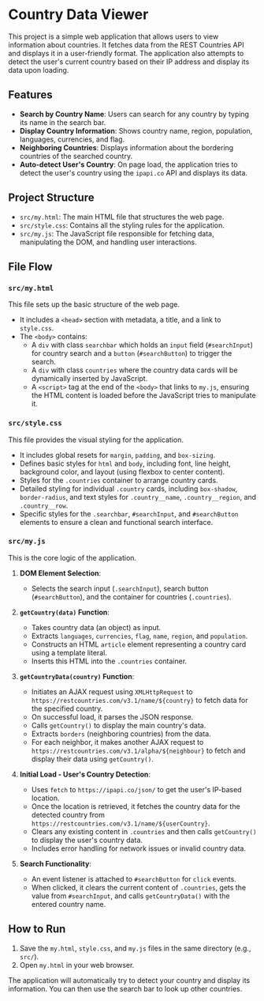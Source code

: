# Country Data Viewer

This project is a simple web application that allows users to view information about countries. It fetches data from the REST Countries API and displays it in a user-friendly format. The application also attempts to detect the user's current country based on their IP address and display its data upon loading.

## Features

- **Search by Country Name**: Users can search for any country by typing its name in the search bar.
- **Display Country Information**: Shows country name, region, population, languages, currencies, and flag.
- **Neighboring Countries**: Displays information about the bordering countries of the searched country.
- **Auto-detect User's Country**: On page load, the application tries to detect the user's country using the `ipapi.co` API and displays its data.

## Project Structure

- `src/my.html`: The main HTML file that structures the web page.
- `src/style.css`: Contains all the styling rules for the application.
- `src/my.js`: The JavaScript file responsible for fetching data, manipulating the DOM, and handling user interactions.

## File Flow

### `src/my.html`

This file sets up the basic structure of the web page.

- It includes a `<head>` section with metadata, a title, and a link to `style.css`.
- The `<body>` contains:
    - A `div` with class `searchbar` which holds an `input` field (`#searchInput`) for country search and a `button` (`#searchButton`) to trigger the search.
    - A `div` with class `countries` where the country data cards will be dynamically inserted by JavaScript.
    - A `<script>` tag at the end of the `<body>` that links to `my.js`, ensuring the HTML content is loaded before the JavaScript tries to manipulate it.

### `src/style.css`

This file provides the visual styling for the application.

- It includes global resets for `margin`, `padding`, and `box-sizing`.
- Defines basic styles for `html` and `body`, including font, line height, background color, and layout (using flexbox to center content).
- Styles for the `.countries` container to arrange country cards.
- Detailed styling for individual `.country` cards, including `box-shadow`, `border-radius`, and text styles for `.country__name`, `.country__region`, and `.country__row`.
- Specific styles for the `.searchbar`, `#searchInput`, and `#searchButton` elements to ensure a clean and functional search interface.

### `src/my.js`

This is the core logic of the application.

1.  **DOM Element Selection**:
    - Selects the search input (`.searchInput`), search button (`#searchButton`), and the container for countries (`.countries`).

2.  **`getCountry(data)` Function**:
    - Takes country data (an object) as input.
    - Extracts `languages`, `currencies`, `flag`, `name`, `region`, and `population`.
    - Constructs an HTML `article` element representing a country card using a template literal.
    - Inserts this HTML into the `.countries` container.

3.  **`getCountryData(country)` Function**:
    - Initiates an AJAX request using `XMLHttpRequest` to `https://restcountries.com/v3.1/name/${country}` to fetch data for the specified country.
    - On successful load, it parses the JSON response.
    - Calls `getCountry()` to display the main country's data.
    - Extracts `borders` (neighboring countries) from the data.
    - For each neighbor, it makes another AJAX request to `https://restcountries.com/v3.1/alpha/${neighbour}` to fetch and display their data using `getCountry()`.

4.  **Initial Load - User's Country Detection**:
    - Uses `fetch` to `https://ipapi.co/json/` to get the user's IP-based location.
    - Once the location is retrieved, it fetches the country data for the detected country from `https://restcountries.com/v3.1/name/${userCountry}`.
    - Clears any existing content in `.countries` and then calls `getCountry()` to display the user's country data.
    - Includes error handling for network issues or invalid country data.

5.  **Search Functionality**:
    - An event listener is attached to `#searchButton` for `click` events.
    - When clicked, it clears the current content of `.countries`, gets the value from `#searchInput`, and calls `getCountryData()` with the entered country name.

## How to Run

1.  Save the `my.html`, `style.css`, and `my.js` files in the same directory (e.g., `src/`).
2.  Open `my.html` in your web browser.

The application will automatically try to detect your country and display its information. You can then use the search bar to look up other countries.
